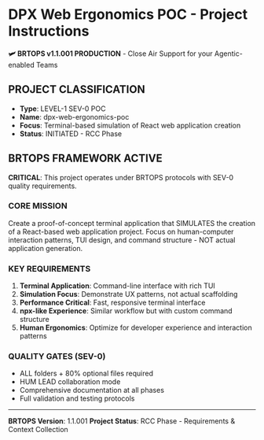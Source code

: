 # DPX Web Ergonomics POC - Project Instructions
**🛩️ BRTOPS v1.1.001 PRODUCTION** - Close Air Support for your Agentic-enabled Teams

## PROJECT CLASSIFICATION
- **Type**: LEVEL-1 SEV-0 POC
- **Name**: dpx-web-ergonomics-poc
- **Focus**: Terminal-based simulation of React web application creation
- **Status**: INITIATED - RCC Phase

## BRTOPS FRAMEWORK ACTIVE
**CRITICAL**: This project operates under BRTOPS protocols with SEV-0 quality requirements.

### CORE MISSION
Create a proof-of-concept terminal application that SIMULATES the creation of a React-based web application project. Focus on human-computer interaction patterns, TUI design, and command structure - NOT actual application generation.

### KEY REQUIREMENTS
1. **Terminal Application**: Command-line interface with rich TUI
2. **Simulation Focus**: Demonstrate UX patterns, not actual scaffolding
3. **Performance Critical**: Fast, responsive terminal interface
4. **npx-like Experience**: Similar workflow but with custom command structure
5. **Human Ergonomics**: Optimize for developer experience and interaction patterns

### QUALITY GATES (SEV-0)
- ALL folders + 80% optional files required
- HUM LEAD collaboration mode
- Comprehensive documentation at all phases
- Full validation and testing protocols

---
**BRTOPS Version**: 1.1.001
**Project Status**: RCC Phase - Requirements & Context Collection